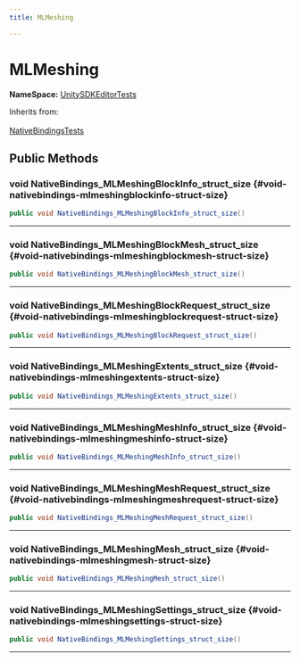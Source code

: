 ```yaml
---
title: MLMeshing

---
```


# MLMeshing



**NameSpace:** 
[UnitySDKEditorTests](/unity-api/api/UnitySDKEditorTests/UnitySDKEditorTests.md) 





Inherits from: <br></br>[NativeBindingsTests](/unity-api/api/UnitySDKEditorTests/UnitySDKEditorTests.NativeBindingsTests.md)




## Public Methods

### void NativeBindings_MLMeshingBlockInfo_struct_size {#void-nativebindings-mlmeshingblockinfo-struct-size}

```csharp
public void NativeBindings_MLMeshingBlockInfo_struct_size()
```






-----------

### void NativeBindings_MLMeshingBlockMesh_struct_size {#void-nativebindings-mlmeshingblockmesh-struct-size}

```csharp
public void NativeBindings_MLMeshingBlockMesh_struct_size()
```






-----------

### void NativeBindings_MLMeshingBlockRequest_struct_size {#void-nativebindings-mlmeshingblockrequest-struct-size}

```csharp
public void NativeBindings_MLMeshingBlockRequest_struct_size()
```






-----------

### void NativeBindings_MLMeshingExtents_struct_size {#void-nativebindings-mlmeshingextents-struct-size}

```csharp
public void NativeBindings_MLMeshingExtents_struct_size()
```






-----------

### void NativeBindings_MLMeshingMeshInfo_struct_size {#void-nativebindings-mlmeshingmeshinfo-struct-size}

```csharp
public void NativeBindings_MLMeshingMeshInfo_struct_size()
```






-----------

### void NativeBindings_MLMeshingMeshRequest_struct_size {#void-nativebindings-mlmeshingmeshrequest-struct-size}

```csharp
public void NativeBindings_MLMeshingMeshRequest_struct_size()
```






-----------

### void NativeBindings_MLMeshingMesh_struct_size {#void-nativebindings-mlmeshingmesh-struct-size}

```csharp
public void NativeBindings_MLMeshingMesh_struct_size()
```






-----------

### void NativeBindings_MLMeshingSettings_struct_size {#void-nativebindings-mlmeshingsettings-struct-size}

```csharp
public void NativeBindings_MLMeshingSettings_struct_size()
```






-----------

